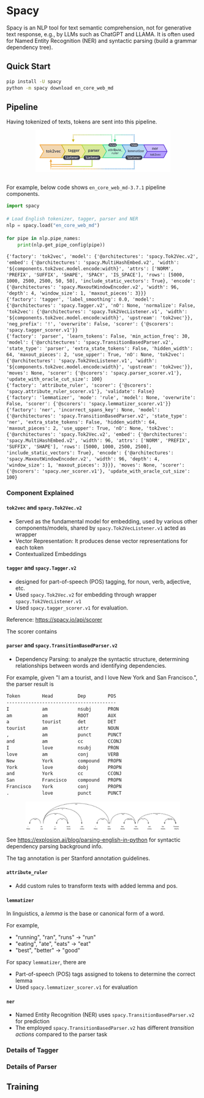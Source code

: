 # Spacy

Spacy is an NLP tool for text semantic comprehension, not for generative text response, e.g., by LLMs such as ChatGPT and LLAMA.
It is often used for Named Entity Recognition (NER) and syntactic parsing (build a grammar dependency tree).

## Quick Start

```sh
pip install -U spacy
python -m spacy download en_core_web_md
```

## Pipeline

Having tokenized of texts, tokens are sent into this pipeline.

<div style="display: flex; justify-content: center;">
      <img src="imgs/spacy-pipeline.svg" width="70%" height="30%" alt="spacy-pipeline" />
</div>
</br>

For example, below code shows `en_core_web_md-3.7.1` pipeline components.

```py
import spacy

# Load English tokenizer, tagger, parser and NER
nlp = spacy.load("en_core_web_md")

for pipe in nlp.pipe_names:
    print(nlp.get_pipe_config(pipe))
```

```jsonl
{'factory': 'tok2vec', 'model': {'@architectures': 'spacy.Tok2Vec.v2', 'embed': {'@architectures': 'spacy.MultiHashEmbed.v2', 'width': '${components.tok2vec.model.encode:width}', 'attrs': ['NORM', 'PREFIX', 'SUFFIX', 'SHAPE', 'SPACY', 'IS_SPACE'], 'rows': [5000, 1000, 2500, 2500, 50, 50], 'include_static_vectors': True}, 'encode': {'@architectures': 'spacy.MaxoutWindowEncoder.v2', 'width': 96, 'depth': 4, 'window_size': 1, 'maxout_pieces': 3}}}
{'factory': 'tagger', 'label_smoothing': 0.0, 'model': {'@architectures': 'spacy.Tagger.v2', 'nO': None, 'normalize': False, 'tok2vec': {'@architectures': 'spacy.Tok2VecListener.v1', 'width': '${components.tok2vec.model.encode:width}', 'upstream': 'tok2vec'}}, 'neg_prefix': '!', 'overwrite': False, 'scorer': {'@scorers': 'spacy.tagger_scorer.v1'}}
{'factory': 'parser', 'learn_tokens': False, 'min_action_freq': 30, 'model': {'@architectures': 'spacy.TransitionBasedParser.v2', 'state_type': 'parser', 'extra_state_tokens': False, 'hidden_width': 64, 'maxout_pieces': 2, 'use_upper': True, 'nO': None, 'tok2vec': {'@architectures': 'spacy.Tok2VecListener.v1', 'width': '${components.tok2vec.model.encode:width}', 'upstream': 'tok2vec'}}, 'moves': None, 'scorer': {'@scorers': 'spacy.parser_scorer.v1'}, 'update_with_oracle_cut_size': 100}
{'factory': 'attribute_ruler', 'scorer': {'@scorers': 'spacy.attribute_ruler_scorer.v1'}, 'validate': False}
{'factory': 'lemmatizer', 'mode': 'rule', 'model': None, 'overwrite': False, 'scorer': {'@scorers': 'spacy.lemmatizer_scorer.v1'}}
{'factory': 'ner', 'incorrect_spans_key': None, 'model': {'@architectures': 'spacy.TransitionBasedParser.v2', 'state_type': 'ner', 'extra_state_tokens': False, 'hidden_width': 64, 'maxout_pieces': 2, 'use_upper': True, 'nO': None, 'tok2vec': {'@architectures': 'spacy.Tok2Vec.v2', 'embed': {'@architectures': 'spacy.MultiHashEmbed.v2', 'width': 96, 'attrs': ['NORM', 'PREFIX', 'SUFFIX', 'SHAPE'], 'rows': [5000, 1000, 2500, 2500], 'include_static_vectors': True}, 'encode': {'@architectures': 'spacy.MaxoutWindowEncoder.v2', 'width': 96, 'depth': 4, 'window_size': 1, 'maxout_pieces': 3}}}, 'moves': None, 'scorer': {'@scorers': 'spacy.ner_scorer.v1'}, 'update_with_oracle_cut_size': 100}
```

### Component Explained

#### `tok2vec` and `spacy.Tok2Vec.v2`

* Served as the fundamental model for embedding, used by various other components/models, shared by `spacy.Tok2VecListener.v1` acted as wrapper
* Vector Representation: It produces dense vector representations for each token
* Contextualized Embeddings

#### `tagger` and `spacy.Tagger.v2`

* designed for part-of-speech (POS) tagging, for noun, verb, adjective, etc.
* Used `spacy.Tok2Vec.v2` for embedding through wrapper `spacy.Tok2VecListener.v1`
* Used `spacy.tagger_scorer.v1` for evaluation.

Reference: https://spacy.io/api/scorer

The scorer contains 

#### `parser` and `spacy.TransitionBasedParser.v2`

* Dependency Parsing: to analyze the syntactic structure, determining relationships between words and identifying dependencies.

For example, given "I am a tourist, and I love New York and San Francisco.", the parser result is

```txt
Token        Head         Dep        POS       
----------------------------------------
I            am           nsubj      PRON      
am           am           ROOT       AUX       
a            tourist      det        DET       
tourist      am           attr       NOUN      
,            am           punct      PUNCT     
and          am           cc         CCONJ     
I            love         nsubj      PRON      
love         am           conj       VERB      
New          York         compound   PROPN     
York         love         dobj       PROPN     
and          York         cc         CCONJ     
San          Francisco    compound   PROPN     
Francisco    York         conj       PROPN     
.            love         punct      PUNCT     
```

<div style="display: flex; justify-content: center;">
      <img src="imgs/parser_dep_tree.png" width="80%" height="30%" alt="parser_dep_tree" />
</div>

See https://explosion.ai/blog/parsing-english-in-python for syntactic dependency parsing background info.

The tag annotation is per Stanford annotation guidelines.

#### `attribute_ruler`

* Add custom rules to transform texts with added lemma and pos.

#### `lemmatizer`

In linguistics, a *lemma* is the base or canonical form of a word.

For example,

* "running", "ran", "runs" -> "run"
* "eating", "ate", "eats" -> "eat"
* "best", "better" -> "good"

For spacy `lemmatizer`, there are

* Part-of-speech (POS) tags assigned to tokens to determine the correct lemma
* Used `spacy.lemmatizer_scorer.v1` for evaluation

#### `ner`

* Named Entity Recognition (NER) uses `spacy.TransitionBasedParser.v2` for prediction
* The employed `spacy.TransitionBasedParser.v2` has different *transition actions* compared to the parser task

### Details of Tagger

### Details of Parser

## Training